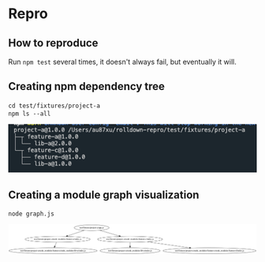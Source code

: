 # Repro

## How to reproduce

Run `npm test` several times, it doesn't always fail, but eventually it will.

## Creating npm dependency tree

```
cd test/fixtures/project-a
npm ls --all
```

![dep tree](./npm-dependency-tree.png)

## Creating a module graph visualization

```
node graph.js
```

![module graph](./module-graph.png)